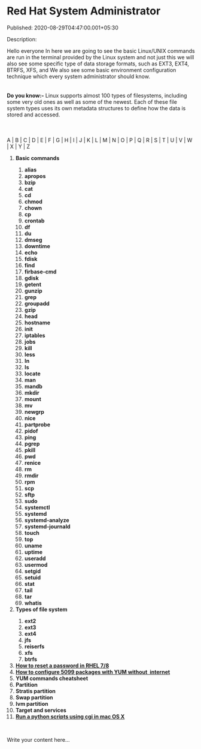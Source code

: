 # Red Hat System Administrator

Published: 2020-08-29T04:47:00.001+05:30

Description: <div dir="ltr" style="text-align: left;" trbidi="on">
      Hello everyone In here we are going to see the basic Linux/UNIX commands are run in the
      terminal provided by the Linux system and not just this we will also see some specific type of
      data storage formats, such as EXT3, EXT4, BTRFS, XFS, and We also see some basic environment
      configuration technique which every system administrator should know.<br />
      <br />
      <br />
      <b>Do you know:-</b> Linux supports almost 100 types of filesystems, including
      some very old ones as well as some of the newest. Each of these file system types uses its own
      metadata structures to define how the data is stored and accessed.<br />
      <br />
      <br />
      <br />
      A | B | C | D | E | F | G | H | I | J | K | L | M | N | O | P | Q | R | S | T | U | V | W | X
      | Y | Z<br />
      <ol style="text-align: left;">
      <li><b>Basic commands</b></li>
      <ol>
      <li><b>alias</b></li>
      <li><b>apropos</b></li>
      <li><b>bzip</b></li>
      <li><b>cat</b></li>
      <li><b>cd</b></li>
      <li><b>chmod</b></li>
      <li><b>chown</b></li>
      <li><b>cp</b></li>
      <li><b>crontab</b></li>
      <li><b>df</b></li>
      <li><b>du</b></li>
      <li><b>dmseg</b></li><li><b>downtime</b></li>
      <li><b>echo</b></li>
      <li><b>fdisk</b></li>
      <li><b>find</b></li>
      <li><b>firbase-cmd&nbsp;</b></li><li><b>gdisk</b></li><li><b>getent</b></li><li><b>gunzip</b></li><li><b>grep</b></li><li><b>groupadd&nbsp;</b></li><li><b>gzip</b></li>
      <li><b>head</b></li>
      <li><b>hostname</b></li>
      <li><b>init</b></li>
      <li><b>iptables</b></li>
      <li><b>jobs</b></li>
      <li><b>kill</b></li>
      <li><b>less</b></li>
      <li><b>ln</b></li>
      <li><b>ls</b></li>
      <li><b>locate</b></li>
      <li><b>man</b></li>
      <li><b>mandb</b></li>
      <li><b>mkdir</b></li>
      <li><b>mount</b></li>
      <li><b>mv</b></li>
      <li><b>newgrp</b></li>
      <li><b>nice</b></li>
      <li><b>partprobe</b></li>
      <li><b>pidof</b></li>
      <li><b>ping</b></li>
      <li><b>pgrep</b></li>
      <li><b>pkill</b></li>
      <li><b>pwd</b></li>
      <li><b>renice</b></li>
      <li><b>rm</b></li>
      <li><b>rmdir</b></li>
      <li><b>rpm</b></li>
      <li><b>scp</b></li>
      <li><b>sftp</b></li>
      <li><b>sudo</b></li>
      <li><b>systemctl</b></li>
      <li><b>systemd</b></li>
      <li><b>systemd-analyze</b></li>
      <li><b>systemd-journald</b></li>
      <li><b>touch</b></li>
      <li><b>top</b></li>
      <li><b>uname</b></li><li><b>uptime</b></li>
      <li><b>useradd</b></li>
      <li><b>usermod</b></li>
      <li><b>setgid</b></li>
      <li><b>setuid</b></li>
      <li><b>stat</b></li>
      <li><b>tail</b></li>
      <li><b>tar</b></li>
      <li><b>whatis</b></li>
      </ol>
      <li><b>Types of file system</b></li>
      <ol>
      <li><b>ext2</b></li>
      <li><b>ext3</b></li>
      <li><b>ext4</b></li>
      <li><b>jfs</b></li>
      <li><b>reiserfs</b></li>
      <li><b>xfs</b></li>
      <li><b>btrfs</b></li>
      </ol>
      <li><b><a
      href="https://www.svastikkka.com/2020/09/centos-rhel-7-how-to-reset-root.html"
      target="_blank">How to reset a password in RHEL
      7/8</a></b></li><li><b><a
      href="https://www.svastikkka.com/2020/12/configure-yum-without-internet.html"
      target="_blank">How to configure 5099 packages with YUM without&nbsp;
      internet</a></b></li><li><b>YUM commands
      cheatsheet</b></li><li><b>Partition</b></li><li><b>Stratis
      partition</b></li><li><b>Swap
      partition</b></li><li><b>lvm
      partition</b></li><li><b>Target and
      services</b></li><li><a
      href="https://www.svastikkka.com/2020/10/run-python-scripts-using-cgi-in-mac-os-x.html"
      target="_blank"><b>Run a python scripts using cgi in mac OS
      X</b></a></li>
      </ol>
      <div>
      <div>
      <b><br /></b></div>
      </div>
      </div>


Write your content here...